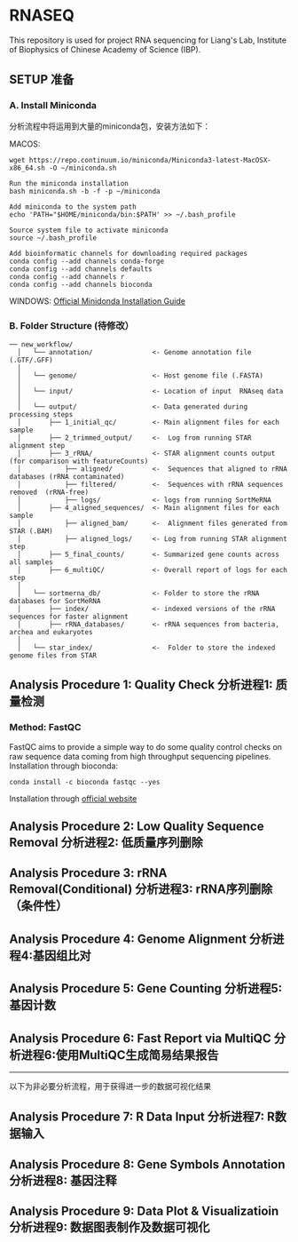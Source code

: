 # RNASEQ
This repository is used for project RNA sequencing for Liang's Lab, Institute of Biophysics of Chinese Academy of Science (IBP).
## SETUP 准备
### A. Install Miniconda 
分析流程中将运用到大量的miniconda包，安装方法如下：

MACOS:
```
wget https://repo.continuum.io/miniconda/Miniconda3-latest-MacOSX-x86_64.sh -O ~/miniconda.sh

Run the miniconda installation
bash miniconda.sh -b -f -p ~/miniconda

Add miniconda to the system path
echo 'PATH="$HOME/miniconda/bin:$PATH' >> ~/.bash_profile

Source system file to activate miniconda
source ~/.bash_profile

Add bioinformatic channels for downloading required packages
conda config --add channels conda-forge
conda config --add channels defaults
conda config --add channels r
conda config --add channels bioconda
```
WINDOWS:
[Official Minidonda Installation Guide](https://docs.conda.io/projects/conda/en/latest/user-guide/install/windows.html)
### B. Folder Structure (待修改）
```
── new_workflow/
  │   └── annotation/               <- Genome annotation file (.GTF/.GFF)
  │  
  │   └── genome/                   <- Host genome file (.FASTA)
  │  
  │   └── input/                    <- Location of input  RNAseq data
  │  
  │   └── output/                   <- Data generated during processing steps
  │       ├── 1_initial_qc/         <- Main alignment files for each sample
  │       ├── 2_trimmed_output/     <-  Log from running STAR alignment step
  │       ├── 3_rRNA/               <- STAR alignment counts output (for comparison with featureCounts)
  │           ├── aligned/          <-  Sequences that aligned to rRNA databases (rRNA contaminated)
  │           ├── filtered/         <-  Sequences with rRNA sequences removed  (rRNA-free)
  │           ├── logs/             <- logs from running SortMeRNA
  │       ├── 4_aligned_sequences/  <- Main alignment files for each sample
  │           ├── aligned_bam/      <-  Alignment files generated from STAR (.BAM)
  │           ├── aligned_logs/     <- Log from running STAR alignment step
  │       ├── 5_final_counts/       <- Summarized gene counts across all samples
  │       ├── 6_multiQC/            <- Overall report of logs for each step
  │  
  │   └── sortmerna_db/             <- Folder to store the rRNA databases for SortMeRNA
  │       ├── index/                <- indexed versions of the rRNA sequences for faster alignment
  │       ├── rRNA_databases/       <- rRNA sequences from bacteria, archea and eukaryotes
  │  
  │   └── star_index/               <-  Folder to store the indexed genome files from STAR 
```
## Analysis Procedure 1: Quality Check 分析进程1: 质量检测
### Method: FastQC
FastQC aims to provide a simple way to do some quality control checks on raw sequence data coming from high throughput sequencing pipelines.
Installation through bioconda:
```
conda install -c bioconda fastqc --yes
```
Installation through [official website](https://www.bioinformatics.babraham.ac.uk/projects/fastqc/)


## Analysis Procedure 2: Low Quality Sequence Removal 分析进程2: 低质量序列删除
## Analysis Procedure 3: rRNA Removal(Conditional) 分析进程3: rRNA序列删除（条件性）
## Analysis Procedure 4: Genome Alignment 分析进程4:基因组比对
## Analysis Procedure 5: Gene Counting 分析进程5:基因计数
## Analysis Procedure 6: Fast Report via MultiQC 分析进程6:使用MultiQC生成简易结果报告
---
以下为非必要分析流程，用于获得进一步的数据可视化结果
## Analysis Procedure 7: R Data Input 分析进程7: R数据输入
## Analysis Procedure 8: Gene Symbols Annotation 分析进程8: 基因注释
## Analysis Procedure 9: Data Plot & Visualizatioin 分析进程9: 数据图表制作及数据可视化






